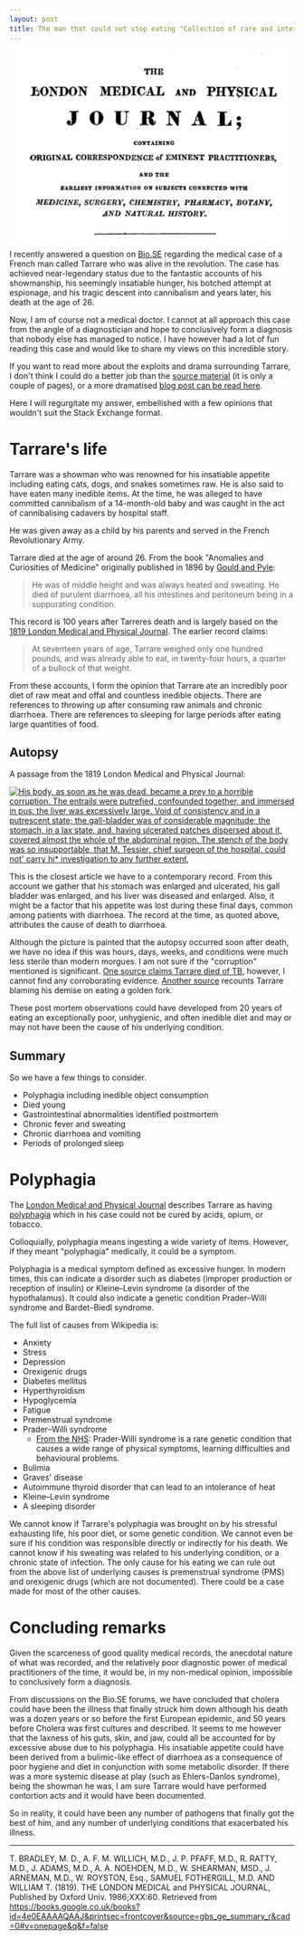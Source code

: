 ```yaml
---
layout: post
title: The man that could not stop eating "Collection of rare and interesting cases." a recount from M. le Baron Percy 1819.
---
```


![A screenshot of the Journal front cover article showing the title, the full list of authors and part of the abstract.](/images/Tarrare1819.png)

I recently answered a question on [Bio.SE](https://biology.stackexchange.com/a/87770/3553) regarding the medical case of a French man called Tarrare who was alive in the revolution.
The case has achieved near-legendary status due to the fantastic accounts of his showmanship, his seemingly insatiable hunger, his botched attempt at espionage, and his tragic descent into cannibalism and years later, his death at the age of 26.

Now, I am of course not a medical doctor.
I cannot at all approach this case from the angle of a diagnostician and hope to conclusively form a diagnosis that nobody else has managed to notice.
I have however had a lot of fun reading this case and would like to share my views on this incredible story.

If you want to read more about the exploits and drama surrounding Tarrare, I don't think I could do a better job than the [source material](https://books.googleusercontent.com/books/content?req=AKW5QaeA6eHgLvys2jOoLvC9swNxd5DgJHiaiJgIV1qUMTV59xuK24RYzOX4eLsbcBp6Ze-LrBq5JsoYBhHzdkYPnB4qbuiHjrnQYDK-JsOH8qx4az-ocXHbLeim5Zzn4evRLpDsoDrj0TPAlRiQ8PqcySzJo83Dka-mL4ehBoZI-sGc4SRpXavCZcRtLmzACGPTPWgGFdiq125jyQRIlXZaytJIvOXaSo_teJ-JoTGmiE5GpROKUTPOpzWPl4MeZoHp3IyrFeL3KLt3bUxOFPj7F6wQhurgxQ) (it is only a couple of pages), or a more dramatised [blog post can be read here](http://www.infobarrel.com/Tarrare_-_The_Tale_of_Historys_Most_Tragic_Cannibal).

Here I will regurgitate my answer, embellished with a few opinions that wouldn't suit the Stack Exchange format.

# Tarrare's life

Tarrare was a showman who was renowned for his insatiable appetite including eating cats, dogs, and snakes sometimes raw.
He is also said to have eaten many inedible items.
At the time, he was alleged to have committed cannibalism of a 14-month-old baby and was caught in the act of cannibalising cadavers by hospital staff.

He was given away as a child by his parents and served in the French Revolutionary Army.

Tarrare died at the age of around 26.
From the book "Anomalies and Curiosities of Medicine" originally published in 1896 by [Gould and Pyle](https://www.gutenberg.org/files/747/747.txt):

> He was of middle height and was always heated and sweating. He died of purulent diarrhoea, all his intestines and peritoneum being in a suppurating condition.

This record is 100 years after Tarreres death and is largely based on the [1819  London Medical and Physical Journal](https://books.google.co.uk/books?id=4e0EAAAAQAAJ&printsec=frontcover&source=gbs_ge_summary_r&cad=0#v=onepage&q&f=false).
The earlier record claims:

> At seventeen years of age, Tarrare weighed only one hundred pounds,
> and was already able to eat, in twenty-four hours, a quarter of a
> bullock of that weight.

From these accounts, I form the opinion that Tarrare ate an incredibly poor diet of raw meat and offal and countless inedible objects.
There are references to throwing up after consuming raw animals and chronic diarrhoea. There are references to sleeping for large periods after eating large quantities of food.

## Autopsy

A passage from the 1819 London Medical and Physical Journal:

[![His body, as soon as he was dead, became a prey to a horrible corruption. The entrails were putrefied, confounded together, and immersed in pus: the liver was excessively large. Void of consistency and in a putrescent state; the gall-bladder was of considerable magnitude; the stomach, in a lax state, and, having ulcerated patches dispersed about it, covered almost the whole of the abdominal region. The stench of the body was so insupportable, that M. Tessier, chief surgeon of the hospital, could not' carry hi* investigation to any further extent,][1]][1]

This is the closest article we have to a contemporary record.
From this account we gather that his stomach was enlarged and ulcerated, his gall bladder was enlarged, and his liver was diseased and enlarged.
Also, it might be a factor that his appetite was lost during these final days, common among patients with diarrhoea.
The record at the time, as quoted above, attributes the cause of death to diarrhoea.

Although the picture is painted that the autopsy occurred soon after death, we have no idea if this was hours, days, weeks, and conditions were much less sterile than modern morgues. I am not sure if the  "corruption" mentioned is significant.
[One source claims Tarrare died of TB](https://allthatsinteresting.com/tarrare), however, I cannot find any corroborating evidence.
[Another source](http://www.infobarrel.com/Tarrare_-_The_Tale_of_Historys_Most_Tragic_Cannibal) recounts Tarrare blaming his demise on eating a golden fork.

These post mortem observations could have developed from 20 years of eating an exceptionally poor, unhygienic, and often inedible diet and may or may not have been the cause of his underlying condition.

## Summary

So we have a few things to consider.

-   Polyphagia including inedible object consumption
-   Died young
-   Gastrointestinal abnormalities identified postmortem
-   Chronic fever and sweating
-   Chronic diarrhoea and vomiting
-   Periods of prolonged sleep

# Polyphagia

The [London Medical and Physical Journal](https://books.google.co.uk/books?id=4e0EAAAAQAAJ&printsec=frontcover&source=gbs_ge_summary_r&cad=0#v=onepage&q&f=false) describes Tarrare as having [polyphagia](https://en.wikipedia.org/wiki/Polyphagia) which in his case could not be cured by acids, opium, or tobacco.

Colloquially, polyphagia means ingesting a wide variety of items.
However, if they meant "polyphagia" medically, it could be a symptom.

Polyphagia is a medical symptom defined as excessive hunger.
In modern times, this can indicate a disorder such as diabetes (improper production or reception of insulin) or Kleine–Levin syndrome (a disorder of the hypothalamus).
It could also indicate a genetic condition Prader–Willi syndrome and Bardet–Biedl syndrome.

The full list of causes from Wikipedia is:

-   Anxiety
-   Stress
-   Depression
-   Orexigenic drugs
-   Diabetes mellitus
-   Hyperthyroidism
-   Hypoglycemia
-   Fatigue
-   Premenstrual syndrome
-   Prader–Willi syndrome
      - [From the NHS](https://www.nhs.uk/conditions/prader-willi-syndrome/):
      Prader-Willi syndrome is a rare genetic condition that causes a wide range of physical symptoms, learning difficulties and behavioural
    problems.
-   Bulimia
-   Graves' disease
 -   Autoimmune thyroid disorder that can lead to an intolerance of heat
-   Kleine–Levin syndrome
-   A sleeping disorder

We cannot know if Tarrare's polyphagia was brought on by his stressful exhausting life, his poor diet, or some genetic condition.
We cannot even be sure if his condition was responsible directly or indirectly for his death.
We cannot know if his sweating was related to his underlying condition, or a chronic state of infection.
The only cause for his eating we can rule out from the above list of underlying causes is premenstrual syndrome (PMS) and orexigenic drugs (which are not documented).
There could be a case made for most of the other causes.

# Concluding remarks

Given the scarceness of good quality medical records, the anecdotal nature of what was recorded, and the relatively poor diagnostic power of medical practitioners of the time, it would be, in my non-medical opinion, impossible to conclusively form a diagnosis.

From discussions on the Bio.SE forums, we have concluded that cholera could have been the illness that finally struck him down although his death was a dozen years or so before the first European epidemic, and 50 years before Cholera was first cultures and described.
It seems to me however that the laxness of his guts, skin, and jaw, could all be accounted for by excessive abuse due to his polyphagia.
His insatiable appetite could have been derived from a bulimic-like effect of diarrhoea as a consequence of poor hygiene and diet in conjunction with some metabolic disorder.
If there was a more systemic disease at play (such as Ehlers-Danlos syndrome), being the showman he was, I am sure Tarrare would have performed contortion acts and it would have been documented.

So in reality, it could have been any number of pathogens that finally got the best of him, and any number of underlying conditions that exacerbated his illness.

* * *

T. BRADLEY, M. D.,
A. F. M. WILLICH, M.D.,
J. P. PFAFF, M.D.,
R. RATTY, M.D.,
J. ADAMS, M.D.,
A. A. NOEHDEN, M.D.,
W. SHEARMAN, MSD.,
J. ARNEMAN, M.D.,
W. ROYSTON, Esq., SAMUEL FOTHERGILL, M.D. AND WILLIAM T. (1819). THE LONDON MEDICAL and PHYSICAL JOURNAL, Published by Oxford Univ. 1986;XXX:60. Retrieved from https://books.google.co.uk/books?id=4e0EAAAAQAAJ&printsec=frontcover&source=gbs_ge_summary_r&cad=0#v=onepage&q&f=false


[1]: https://i.stack.imgur.com/m9wUK.png
